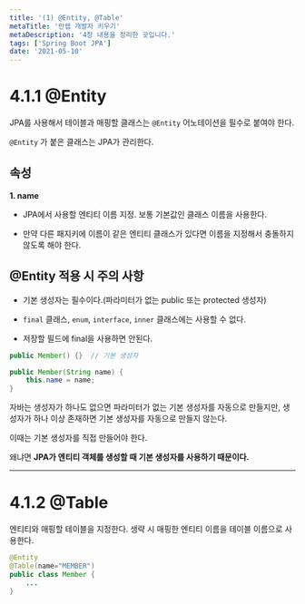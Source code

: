 ```yaml
---
title: '(1) @Entity, @Table'
metaTitle: '만렙 개발자 키우기'
metaDescription: '4장 내용을 정리한 곳입니다.'
tags: ['Spring Boot JPA']
date: '2021-05-10'
---
```


# 4.1.1 @Entity

JPA를 사용해서 테이블과 매핑할 클래스는 `@Entity` 어노테이션을 필수로 붙여야 한다.

`@Entity` 가 붙은 클래스는 JPA가 관리한다.

## 속성

**1. name**

- JPA에서 사용할 엔티티 이름 지정. 보통 기본값인 클래스 이름을 사용한다. <br/>

- 만약 다른 패지키에 이름이 같은 엔티티 클래스가 있다면 이름을 지정해서 충돌하지 않도록 해야 한다.


## @Entity 적용 시 주의 사항

- 기본 생성자는 필수이다.(파라미터가 없는 public 또는 protected 생성자)


- `final` 클래스, `enum`, `interface`, `inner` 클래스에는 사용할 수 없다.


- 저장할 필드에 final을 사용하면 안된다.

```java
public Member() {}  // 기본 생성자

public Member(String name) {
    this.name = name;
}
```

자바는 생성자가 하나도 없으면 파라미터가 없는 기본 생성자를 자동으로 만들지만, 생성자가 하나 이상 존재하면 기본 생성자를 자동으로 만들지 않는다.


이때는 기본 생성자를 직접 만들어야 한다.

왜냐면 **JPA가 엔티티 객체를 생성할 때 기본 생성자를 사용하기 때문이다.**


<hr/>

# 4.1.2 @Table

엔티티와 매핑할 테이블을 지정한다. 생략 시 매핑한 엔티티 이름을 테이블 이름으로 사용한다.

```java
@Entity
@Table(name="MEMBER")
public class Member {
    ...
}
```
